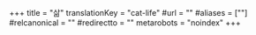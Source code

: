 +++
title = "삶"
translationKey = "cat-life"
#url = ""
#aliases = [""]
#relcanonical = ""
#redirectto = ""
metarobots = "noindex"
+++
